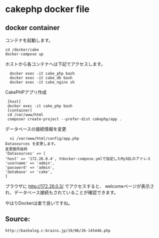 # cakephp docker file
## docker container
コンテナを起動します。

    
    cd /docker/cake
    docker-compose up
    
   
ホストから各コンテナへは下記でアクセスします。

  ~~~
    docker exec -it cake_php bash
    docker exec -it cake_db bash
    docker exec -it cake_nginx sh
  ~~~
  
  CakePHPアプリ作成
  
   ~~~
    [host]
    docker exec -it cake_php bash
    [container]
    cd /var/www/html
    composer create-project --prefer-dist cakephp/app .
  ~~~
  データベースの接続情報を変更
  ~~~
    vi /var/www/html/config/app.php
  Datasources を変更します。
  変更箇所抜粋
  'Datasources' => [
  'host' => '172.26.0.4', ※docker-compose.ymlで指定したMySQLのアドレス
  'username' => 'admin',
  'password' => 'admin',
  'database' => 'cake',
  ]
  ~~~
  ブラウザに http://172.26.0.3/ でアクセスすると、 welcomeページが表示され、データベース接続もされていることが確認できます。

やはりDockerは楽で良いですね。

## Source:
~~~
http://bashalog.c-brains.jp/19/06/26-145446.php
~~~


